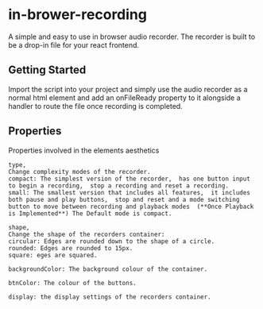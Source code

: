 # in-brower-recording
A simple and easy to use in browser audio recorder. The recorder is built to be a drop-in file for your react frontend.
## Getting Started
Import the script into your project and simply use the audio recorder as a normal html element and add an onFileReady property to it alongside a handler to route the file once recording is completed.
## Properties
Properties involved in the elements aesthetics
```
type, 
Change complexity modes of the recorder.
compact: The simplest version of the recorder,  has one button input to begin a recording,  stop a recording and reset a recording.
small: The smallest version that includes all features,  it includes both pause and play buttons,  stop and reset and a mode switching button to move between recording and playback modes  (**Once Playback is Implemented**) The Default mode is compact.
```
```
shape,
Change the shape of the recorders container:
circular: Edges are rounded down to the shape of a circle.
rounded: Edges are rounded to 15px.
square: eges are squared.
```
```
backgroundColor: The background colour of the container.
```
```
btnColor: The colour of the buttons.
```
```
display: the display settings of the recorders container.
```